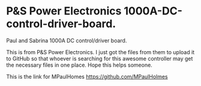 # P&S Power Electronics 1000A-DC-control-driver-board.
Paul and Sabrina 1000A DC control/driver board.

This is from P&S Power Electronics. I just got the files from them to upload it to GitHub so that whoever is searching for this awesome controller may get the necessary files in one place. Hope this helps someone.

This is the link for MPaulHomes https://github.com/MPaulHolmes
